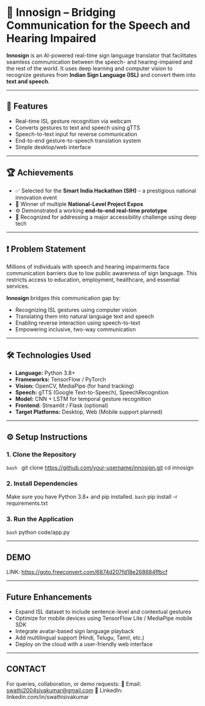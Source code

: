 # 🧠 Innosign – Bridging Communication for the Speech and Hearing Impaired

**Innosign** is an AI-powered real-time sign language translator that facilitates seamless communication between the speech- and hearing-impaired and the rest of the world. It uses deep learning and computer vision to recognize gestures from **Indian Sign Language (ISL)** and convert them into **text and speech**.

---

## 🚀 Features

- Real-time ISL gesture recognition via webcam
- Converts gestures to text and speech using gTTS
- Speech-to-text input for reverse communication
- End-to-end gesture-to-speech translation system
- Simple desktop/web interface

---

## 🏆 Achievements

- ✅ Selected for the **Smart India Hackathon (SIH)** – a prestigious national innovation event  
- 🥇 Winner of multiple **National-Level Project Expos**  
- ⚙️ Demonstrated a working **end-to-end real-time prototype**  
- 🧩 Recognized for addressing a major accessibility challenge using deep tech

---

## ❗ Problem Statement

Millions of individuals with speech and hearing impairments face communication barriers due to low public awareness of sign language. This restricts access to education, employment, healthcare, and essential services.

**Innosign** bridges this communication gap by:

- Recognizing ISL gestures using computer vision  
- Translating them into natural language text and speech  
- Enabling reverse interaction using speech-to-text  
- Empowering inclusive, two-way communication

---

## 🛠️ Technologies Used

- **Language:** Python 3.8+  
- **Frameworks:** TensorFlow / PyTorch  
- **Vision:** OpenCV, MediaPipe (for hand tracking)  
- **Speech:** gTTS (Google Text-to-Speech), SpeechRecognition  
- **Model:** CNN + LSTM for temporal gesture recognition  
- **Frontend:** Streamlit / Flask (optional)  
- **Target Platforms:** Desktop, Web (Mobile support planned)

---


## ⚙️ Setup Instructions

### 1. Clone the Repository

```bash ```
git clone https://github.com/your-username/innosign.git
cd innosign

### 2. Install Dependencies

Make sure you have Python 3.8+ and pip installed.
```bash```
pip install -r requirements.txt

### 3. Run the Application

```bash```
python code/app.py


---

## DEMO

LINK: https://goto.freeconvert.com/6874d207fd18e268684ffbcf

---

## Future Enhancements

- Expand ISL dataset to include sentence-level and contextual gestures
- Optimize for mobile devices using TensorFlow Lite / MediaPipe mobile SDK
- Integrate avatar-based sign language playback
- Add multilingual support (Hindi, Telugu, Tamil, etc.)
- Deploy on the cloud with a user-friendly web interface

---

## CONTACT

For queries, collaboration, or demo requests:
📧 Email: swathi2004sivakumar@gmail.com
🔗 LinkedIn: linkedin.com/in/swathisivakumar








